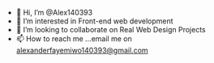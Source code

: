 - 👋 Hi, I’m @Alex140393
- 👀 I’m interested in Front-end web development 
- 💞️ I’m looking to collaborate on Real Web Design Projects
- 📫 How to reach me ...email me on alexanderfayemiwo140393@gmail.com

<!---
Alex140393/Alex140393 is a ✨ special ✨ repository because its `README.md` (this file) appears on your GitHub profile.
You can click the Preview link to take a look at your changes.
--->
